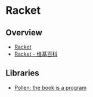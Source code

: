 # Racket


## Overview

- [Racket](https://racket-lang.org/)
- [Racket - 维基百科](https://zh.wikipedia.org/zh-cn/Racket)


## Libraries

- [Pollen: the book is a program](http://docs.racket-lang.org/pollen/index.html)
